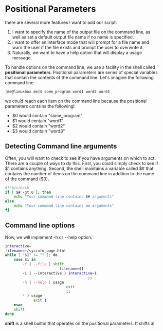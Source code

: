 # Positional Parameters
there are several more features I want to add our script:

1. I want to specify the name of the output file on the command line, as well as set a default output file name if no name is specified.
2. I want to offer an interface mode that will prompt for a file name and warn the user if the file exists and prompt the user to overwrite it.
3. Naturally, we want to have a help option that will display a usage message.

To handle options on the command line, we use a facility in the shell called **positional parameters**. Positional parameters are series of special variables that contain the contents of the command line. 
Let's imagine the following command line:
```bash
[me@linuxbox me]$ some_program word1 word2 word3
```
we could reach each item on the command line because the positional parameters contains the followingl:
- $0 would contain "some_program"
- $1 would contain "word1"
- $2 would contain "word2"
- $3 would contain "word3"

## Detecting Command line arguments
Often, you will want to check to see if you have arguments on which to act. There are a couple of ways to do this. First, you could simply check to see if $1 contains anything. Second, the shell maintains a variable called $# that contains the number of items on the command line in addition to the name of the command ($0).
```bash
#!/bin/bash
if [ $# -gt 0 ]; then
	echo "Your command line contains $# arguments"
else
	echo "Your command line contains no arguments"
fi
```

## Command line options
Now, we will implement -h or --help option.
```bash
interactive=
filename=~/sysinfo_page.html
while [ "$1" != "" ]; do
	case $1 in
		-f | --file ) shift
						 filename=$1
		-i | --interactive ) interactive=1
									  ;;
		-h | --help ) usage
							exit
							;;
		* ) usage
			 exit 1
	esac
	shift
done
```
**shift** is a shell builtin that operates on the positional parameters. It shifts al

<!--stackedit_data:
eyJoaXN0b3J5IjpbMTQ0OTgzMjg3XX0=
-->